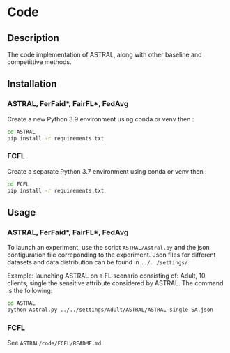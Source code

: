 # Code

## Description

The code implementation of ASTRAL, along with other baseline and competittive methods.

## Installation

### ASTRAL, FerFaid*, FairFL*, FedAvg
Create a new Python 3.9 environment using conda or venv then :

```bash
cd ASTRAL
pip install -r requirements.txt
```

### FCFL
Create a separate Python 3.7 environment using conda or venv then :

```bash
cd FCFL
pip install -r requirements.txt
```

## Usage
### ASTRAL, FerFaid*, FairFL*, FedAvg
To launch an experiment, use the script ```ASTRAL/Astral.py``` and the json configuration file correponding to the experiment. Json files for different datasets and data distribution can be found in ```../../settings/```

Example: launching ASTRAL on a FL scenario consisting of: Adult, 10 clients, single the sensitive attribute considered by ASTRAL.
The command is the following:

```bash
cd ASTRAL
python Astral.py ../../settings/Adult/ASTRAL/ASTRAL-single-SA.json
```
### FCFL
See ```ASTRAL/code/FCFL/README.md```.
